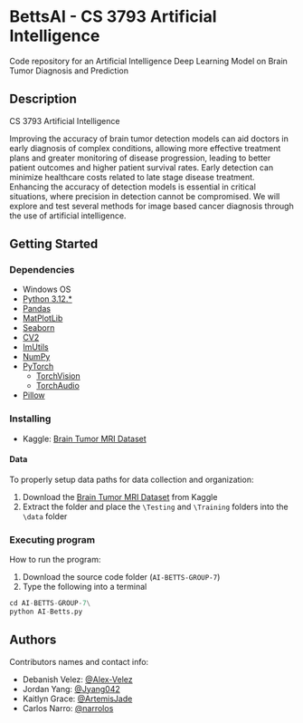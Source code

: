 # BettsAI - CS 3793 Artificial Intelligence

Code repository for an Artificial Intelligence Deep Learning Model on Brain Tumor Diagnosis and Prediction

## Description

CS 3793 Artificial Intelligence

Improving the accuracy of brain tumor detection models can aid doctors in early
diagnosis of complex conditions, allowing more effective treatment plans and greater monitoring
of disease progression, leading to better patient outcomes and higher patient survival rates. Early
detection can minimize healthcare costs related to late stage disease treatment. Enhancing the
accuracy of detection models is essential in critical situations, where precision in detection
cannot be compromised. We will explore and test several methods for image based cancer
diagnosis through the use of artificial intelligence.

## Getting Started

### Dependencies

* Windows OS
* [Python 3.12.*](https://www.python.org/downloads/)
* [Pandas](https://pypi.org/project/pandas/)
* [MatPlotLib](https://pypi.org/project/matplotlib/)
* [Seaborn](https://pypi.org/project/seaborn/)
* [CV2](https://pypi.org/project/opencv-python/)
* [ImUtils](https://pypi.org/project/imutils/)
* [NumPy](https://pypi.org/project/numpy/)
* [PyTorch](https://pypi.org/project/torch/)
  * [TorchVision](https://pypi.org/project/torchvision/)
  * [TorchAudio](https://pypi.org/project/torchaudio/)
* [Pillow](https://pypi.org/project/pillow/)

### Installing

* Kaggle: [Brain Tumor MRI Dataset](https://www.kaggle.com/datasets/masoudnickparvar/brain-tumor-mri-dataset)

#### Data

To properly setup data paths for data collection and organization:
1. Download the [Brain Tumor MRI Dataset](https://www.kaggle.com/datasets/masoudnickparvar/brain-tumor-mri-dataset) from Kaggle
2. Extract the folder and place the `\Testing` and `\Training` folders into the `\data` folder

### Executing program

How to run the program:
1. Download the source code folder (`AI-BETTS-GROUP-7`)
2. Type the following into a terminal

```python
cd AI-BETTS-GROUP-7\
python AI-Betts.py
```

## Authors

Contributors names and contact info:

* Debanish Velez: [@Alex-Velez](https://github.com/Alex-Velez)
* Jordan Yang: [@Jyang042](https://github.com/Jyang042)
* Kaitlyn Grace: [@ArtemisJade](https://github.com/ArtemisJade)
* Carlos Narro: [@narrolos](https://github.com/narrolos)
